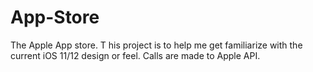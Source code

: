 # App-Store
The Apple App store. T
his project is to help me get familiarize with the current iOS 11/12 design or feel. 
Calls are made to Apple API.
